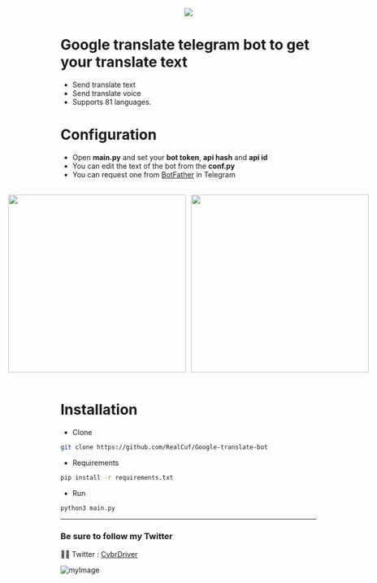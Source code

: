 <p align="center">
  <img src="https://i.postimg.cc/JhsKFcyd/image.png" />
</p>

# Google translate telegram bot to get your translate text
+ Send translate text
+ Send translate voice
+ Supports 81 languages.

# Configuration
+ Open **main.py** and set your **bot token**, **api hash** and **api id**
+ You can edit the text of the bot from the **conf.py**
+ You can request one from [BotFather](https://t.me/botfather) in Telegram

<br>
<div style="display: flex; justify-content: center; align-items: center;">
  <img src="https://i.postimg.cc/x1D08tQL/image.png" style="width: 350px; margin-right: 10px;">
  <img src="https://i.postimg.cc/wxnt55Hj/image.png" style="width: 350px;">
</div>
<br>

# Installation
+ Clone 
```bash
git clone https://github.com/RealCuf/Google-translate-bot
```
+ Requirements
```bash
pip install -r requirements.txt
```
+ Run
```bash
python3 main.py
```

<hr>

### Be sure to follow my Twitter

😶‍🌫️ Twitter : [CybrDriver](https://twitter.com/CybrDriver)

![myImage](https://media.giphy.com/media/XRB1uf2F9bGOA/giphy.gif)
